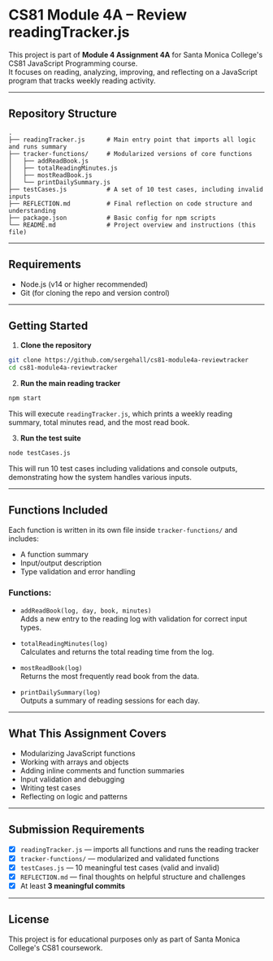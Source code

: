 # CS81 Module 4A – Review readingTracker.js

This project is part of **Module 4 Assignment 4A** for Santa Monica College's CS81 JavaScript Programming course.  
It focuses on reading, analyzing, improving, and reflecting on a JavaScript program that tracks weekly reading activity.

---

## Repository Structure

```
.
├── readingTracker.js      # Main entry point that imports all logic and runs summary
├── tracker-functions/     # Modularized versions of core functions
│   ├── addReadBook.js
│   ├── totalReadingMinutes.js
│   ├── mostReadBook.js
│   └── printDailySummary.js
├── testCases.js           # A set of 10 test cases, including invalid inputs
├── REFLECTION.md          # Final reflection on code structure and understanding
├── package.json           # Basic config for npm scripts
└── README.md              # Project overview and instructions (this file)
```

---

## Requirements

- Node.js (v14 or higher recommended)
- Git (for cloning the repo and version control)

---

## Getting Started

1. **Clone the repository**

```bash
git clone https://github.com/sergehall/cs81-module4a-reviewtracker
cd cs81-module4a-reviewtracker
```

2. **Run the main reading tracker**

```bash
npm start
```

This will execute `readingTracker.js`, which prints a weekly reading summary, total minutes read, and the most read book.

3. **Run the test suite**

```bash
node testCases.js
```

This will run 10 test cases including validations and console outputs, demonstrating how the system handles various inputs.

---

## Functions Included

Each function is written in its own file inside `tracker-functions/` and includes:
- A function summary
- Input/output description
- Type validation and error handling

### Functions:
- `addReadBook(log, day, book, minutes)`  
  Adds a new entry to the reading log with validation for correct input types.

- `totalReadingMinutes(log)`  
  Calculates and returns the total reading time from the log.

- `mostReadBook(log)`  
  Returns the most frequently read book from the data.

- `printDailySummary(log)`  
  Outputs a summary of reading sessions for each day.

---

## What This Assignment Covers

- Modularizing JavaScript functions
- Working with arrays and objects
- Adding inline comments and function summaries
- Input validation and debugging
- Writing test cases
- Reflecting on logic and patterns

---

## Submission Requirements

- [x] `readingTracker.js` — imports all functions and runs the reading tracker
- [x] `tracker-functions/` — modularized and validated functions
- [x] `testCases.js` — 10 meaningful test cases (valid and invalid)
- [x] `REFLECTION.md` — final thoughts on helpful structure and challenges
- [x] At least **3 meaningful commits**

---

## License

This project is for educational purposes only as part of Santa Monica College's CS81 coursework.
